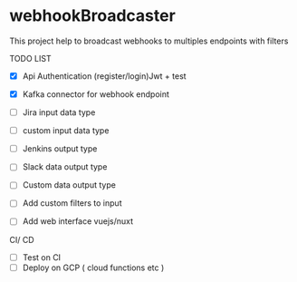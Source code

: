 # webhookBroadcaster
This project help to broadcast webhooks to multiples endpoints with filters

TODO LIST


- [x] Api Authentication (register/login)Jwt + test
- [x] Kafka connector for webhook endpoint
- [ ] Jira input data type
- [ ] custom input data type
- [ ] Jenkins output type 
- [ ] Slack data output type 
- [ ] Custom data output type
- [ ] Add custom filters to input
- [ ] Add web interface vuejs/nuxt


CI/ CD

- [ ] Test on CI 
- [ ] Deploy on GCP ( cloud functions etc ) 
